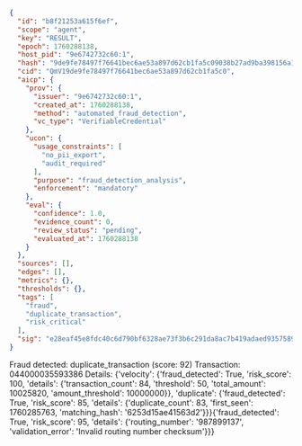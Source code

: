 ```json
{
  "id": "b8f21253a615f6ef",
  "scope": "agent",
  "key": "RESULT",
  "epoch": 1760288138,
  "host_pid": "9e6742732c60:1",
  "hash": "9de9fe78497f76641bec6ae53a897d62cb1fa5c09038b27ad9ba398156a1b42f",
  "cid": "QmV19de9fe78497f76641bec6ae53a897d62cb1fa5c0",
  "aicp": {
    "prov": {
      "issuer": "9e6742732c60:1",
      "created_at": 1760288138,
      "method": "automated_fraud_detection",
      "vc_type": "VerifiableCredential"
    },
    "ucon": {
      "usage_constraints": [
        "no_pii_export",
        "audit_required"
      ],
      "purpose": "fraud_detection_analysis",
      "enforcement": "mandatory"
    },
    "eval": {
      "confidence": 1.0,
      "evidence_count": 0,
      "review_status": "pending",
      "evaluated_at": 1760288138
    }
  },
  "sources": [],
  "edges": [],
  "metrics": {},
  "thresholds": {},
  "tags": [
    "fraud",
    "duplicate_transaction",
    "risk_critical"
  ],
  "sig": "e28eaf45e8fdc40c6d790bf6328ae73f3b6c291da8ac7b419adaed9357589ab1"
}
```

Fraud detected: duplicate_transaction (score: 92)
Transaction: 044000035593386
Details: {'velocity': {'fraud_detected': True, 'risk_score': 100, 'details': {'transaction_count': 84, 'threshold': 50, 'total_amount': 10025820, 'amount_threshold': 10000000}}, 'duplicate': {'fraud_detected': True, 'risk_score': 85, 'details': {'duplicate_count': 83, 'first_seen': 1760285763, 'matching_hash': '6253d15ae41563d2'}}}{'fraud_detected': True, 'risk_score': 95, 'details': {'routing_number': '987899137', 'validation_error': 'Invalid routing number checksum'}}}